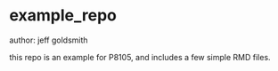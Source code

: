 # example_repo


author: jeff goldsmith


this repo is an example for P8105, and includes a few simple RMD files.